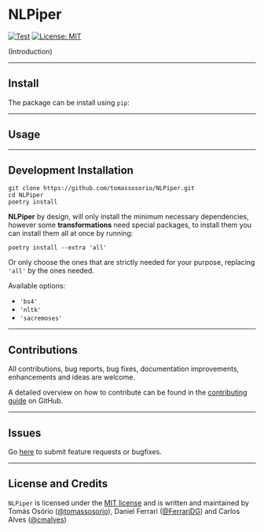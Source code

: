 # NLPiper

[![Test](https://github.com/tomassosorio/NLPiper/actions/workflows/test.yml/badge.svg)](https://github.com/tomassosorio/NLPiper/actions/workflows/test.yml)
[![License: MIT](https://img.shields.io/badge/License-MIT-yellow.svg)](https://opensource.org/licenses/MIT)

(Introduction)

---
## Install

The package can be install using `pip`:

---

## Usage

---

## Development Installation

```
git clone https://github.com/tomassosorio/NLPiper.git
cd NLPiper
poetry install
```

**NLPiper** by design, will only install the minimum necessary dependencies, however some **transformations** need special
packages, to install them you can install them all at once by running:

```
poetry install --extra 'all'
```

Or only choose the ones that are strictly needed for your purpose, replacing `'all'` by the ones needed. 

Available options:
- `'bs4'`
- `'nltk'`
- `'sacremoses'`

---

## Contributions

All contributions, bug reports, bug fixes, documentation improvements,
enhancements and ideas are welcome.

A detailed overview on how to contribute can be found in the
[contributing guide](CONTRIBUTING.md)
on GitHub.

---

## Issues

Go [here](https://github.com/tomassosorio/NLPiper/issues) to submit feature
requests or bugfixes.

---

## License and Credits

`NLPiper` is licensed under the [MIT license](LICENSE) and is written and
maintained by Tomás Osório ([@tomassosorio](https://github.com/tomassosorio)), Daniel Ferrari ([@FerrariDG](https://github.com/FerrariDG)) and Carlos Alves ([@cmalves](https://github.com/cmalves))
